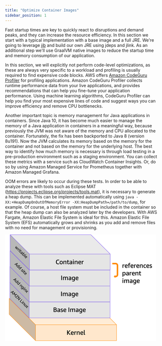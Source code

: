 ```yaml
---
title: "Optimize Container Images"
sidebar_position: 1
---
```


Fast startup times are key to quickly react to disruptions and demand peaks, and they can increase the resource efficiency. In this section we start with a typical implementation with a base image and a full JRE. We're going to leverage [jib](https://github.com/GoogleContainerTools/jib) and build our own JRE using jdeps and jlink. As an additional step we'll use GraalVM native images to reduce the startup time and memory consumption of our application.

In this section, we will explicitly not perform code-level optimizations, as these are always very specific to a workload and profiling is usually required to find expensive code blocks. AWS offers [Amazon CodeGuru Profiler](https://docs.aws.amazon.com/codeguru/latest/profiler-ug/what-is-codeguru-profiler.html) for profiling applications. Amazon CodeGuru Profiler collects runtime performance data from your live applications, and provides recommendations that can help you fine-tune your application performance. Using machine learning algorithms, CodeGuru Profiler can help you find your most expensive lines of code and suggest ways you can improve efficiency and remove CPU bottlenecks.

Another important topic is memory management for Java applications in containers. Since Java 10, it has become much easier to manage the memory of a Java application in containers in a meaningful way, because previously the JVM was not aware of the memory and CPU allocated to the container. Fortunately, the fix has been backported to Java 8 (version 8u191). Now the JVM calculates its memory based on the memory for the container and not based on the memory for the underlying host. The best way to identify how much memory is necessary is through load testing in a pre-production environment such as a staging environment. You can collect these metrics with a service such as CloudWatch Container Insights. Or, do so by using Amazon Managed Service for Prometheus together with Amazon Managed Grafana. 

OOM errors are likely to occur during these tests. In order to be able to analyze these with tools such as Eclipse MAT (https://projects.eclipse.org/projects/tools.mat), it is necessary to generate a heap dump. This can be implemented automatically using `java -XX:+HeapDumpOnOutOfMemoryError -XX:HeapDumpPath=/path/to/dump`, for example. Of course, a host file system must be included in the container so that the heap dump can also be analyzed later by the developers. With AWS Fargate, Amazon Elastic File System is ideal for this. Amazon Elastic File System (EFS) automatically grows and shrinks as you add and remove files with no need for management or provisioning.

![container-layers](./images/container-layers.png)
